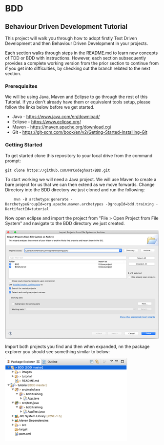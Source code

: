 # BDD
## Behaviour Driven Development Tutorial

This project will walk you through how to adopt firstly Test Driven Development and then Behaviour Driven Development in your projects.

Each section walks through steps in the README.md to learn new concepts of TDD or BDD with instructions. However, each section subsequently provides a complete working version from the prior section to continue from if you get into difficulties, by checking out the branch related to the next section.

### Prerequisites
We will be using Java, Maven and Eclipse to go through the rest of this Tutorial. If you don't already have them or equivalent tools setup, please follow the links below before we get started.

* Java    - https://www.java.com/en/download/ 
* Eclipse - https://www.eclipse.org/ 
* Maven   - https://maven.apache.org/download.cgi
* Git     - https://git-scm.com/book/en/v2/Getting-Started-Installing-Git

### Getting Started
To get started clone this repository to your local drive from the command prompt:

```
git clone https://github.com/MrCodeghost/BDD.git
```

To start working we will need a Java project. We will use Maven to create a bare project for us that we can then extend as we move forwards. Change Directory into the BDD directory we just cloned and run the following:

```
	mvn -B archetype:generate -DarchetypeGroupId=org.apache.maven.archetypes -DgroupId=bdd.training -DartifactId=tutorial
```

Now open eclipse and import the project from "File > Open Project from File System" and navigate to the BDD directory we just created.

![](images/setup.png)

Import both projects you find and then when expanded, nn the package explorer you should see something similar to below:

![](images/package-explorer.png)